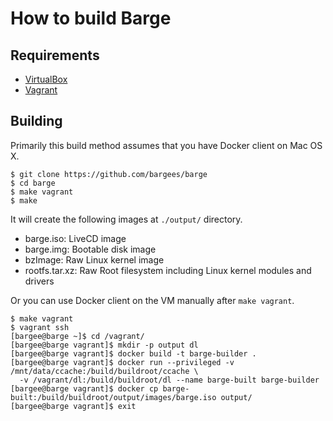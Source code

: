 # How to build Barge

## Requirements

- [VirtualBox](https://www.virtualbox.org/)
- [Vagrant](https://www.vagrantup.com/)

## Building

Primarily this build method assumes that you have Docker client on Mac OS X.

```
$ git clone https://github.com/bargees/barge
$ cd barge
$ make vagrant
$ make
```

It will create the following images at `./output/` directory.

- barge.iso: LiveCD image
- barge.img: Bootable disk image
- bzImage: Raw Linux kernel image
- rootfs.tar.xz: Raw Root filesystem including Linux kernel modules and drivers

Or you can use Docker client on the VM manually after `make vagrant`.

```
$ make vagrant
$ vagrant ssh
[bargee@barge ~]$ cd /vagrant/
[bargee@barge vagrant]$ mkdir -p output dl
[bargee@barge vagrant]$ docker build -t barge-builder .
[bargee@barge vagrant]$ docker run --privileged -v /mnt/data/ccache:/build/buildroot/ccache \
  -v /vagrant/dl:/build/buildroot/dl --name barge-built barge-builder
[bargee@barge vagrant]$ docker cp barge-built:/build/buildroot/output/images/barge.iso output/
[bargee@barge vagrant]$ exit
```
